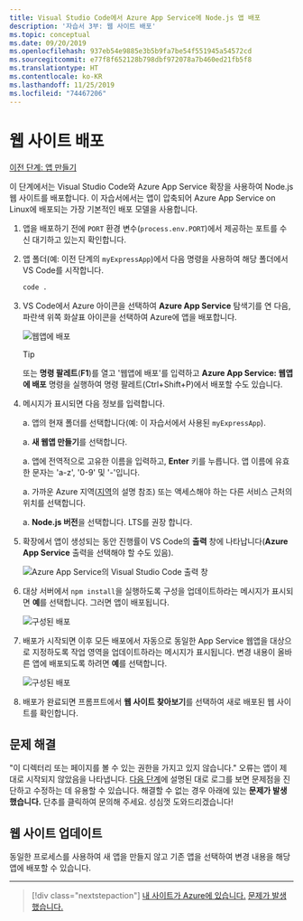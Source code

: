 ```yaml
---
title: Visual Studio Code에서 Azure App Service에 Node.js 앱 배포
description: '자습서 3부: 웹 사이트 배포'
ms.topic: conceptual
ms.date: 09/20/2019
ms.openlocfilehash: 937eb54e9885e3b5b9fa7be54f551945a54572cd
ms.sourcegitcommit: e77f8f652128b798dbf972078a7b460ed21fb5f8
ms.translationtype: HT
ms.contentlocale: ko-KR
ms.lasthandoff: 11/25/2019
ms.locfileid: "74467206"
---
```

# <a name="deploy-the-website"></a>웹 사이트 배포

[이전 단계: 앱 만들기](tutorial-vscode-azure-app-service-node-02.md)

이 단계에서는 Visual Studio Code와 Azure App Service 확장을 사용하여 Node.js 웹 사이트를 배포합니다. 이 자습서에서는 앱이 압축되어 Azure App Service on Linux에 배포되는 가장 기본적인 배포 모델을 사용합니다.

1. 앱을 배포하기 전에 `PORT` 환경 변수(`process.env.PORT`)에서 제공하는 포트를 수신 대기하고 있는지 확인합니다.

1. 앱 폴더(예: 이전 단계의 `myExpressApp`)에서 다음 명령을 사용하여 해당 폴더에서 VS Code를 시작합니다.

    ```bash
    code .
    ```

1. VS Code에서 Azure 아이콘을 선택하여 **Azure App Service** 탐색기를 연 다음, 파란색 위쪽 화살표 아이콘을 선택하여 Azure에 앱을 배포합니다.

    ![웹앱에 배포](media/deploy-azure/deploy.png)

    > [!TIP]
    > 또는 **명령 팔레트**(**F1**)를 열고 '웹앱에 배포'를 입력하고 **Azure App Service: 웹앱에 배포** 명령을 실행하여 명령 팔레트(Ctrl+Shift+P)에서 배포할 수도 있습니다.

1. 메시지가 표시되면 다음 정보를 입력합니다.

    a. 앱의 현재 폴더를 선택합니다(예: 이 자습서에서 사용된 `myExpressApp`).

    a. **새 웹앱 만들기**를 선택합니다.

    a. 앱에 전역적으로 고유한 이름을 입력하고, **Enter** 키를 누릅니다. 앱 이름에 유효한 문자는 'a-z', '0-9' 및 '-'입니다.

    a. 가까운 Azure 지역([지역](https://azure.microsoft.com/regions/)의 설명 참조) 또는 액세스해야 하는 다른 서비스 근처의 위치를 선택합니다.

    a. **Node.js 버전**을 선택합니다. LTS를 권장 합니다.

1. 확장에서 앱이 생성되는 동안 진행률이 VS Code의 **출력** 창에 나타납니다(**Azure App Service** 출력을 선택해야 할 수도 있음).

    ![Azure App Service의 Visual Studio Code 출력 창](media/deploy-azure/output-window.png)

1. 대상 서버에서 `npm install`을 실행하도록 구성을 업데이트하라는 메시지가 표시되면 **예**를 선택합니다. 그러면 앱이 배포됩니다.

    ![구성된 배포](media/deploy-azure/server-build.png)

1. 배포가 시작되면 이후 모든 배포에서 자동으로 동일한 App Service 웹앱을 대상으로 지정하도록 작업 영역을 업데이트하라는 메시지가 표시됩니다. 변경 내용이 올바른 앱에 배포되도록 하려면 **예**를 선택합니다.

    ![구성된 배포](media/deploy-azure/save-configuration.png)

1. 배포가 완료되면 프롬프트에서 **웹 사이트 찾아보기**를 선택하여 새로 배포된 웹 사이트를 확인합니다.

## <a name="troubleshooting"></a>문제 해결

"이 디렉터리 또는 페이지를 볼 수 있는 권한을 가지고 있지 않습니다." 오류는 앱이 제대로 시작되지 않았음을 나타냅니다. [다음 단계](tutorial-vscode-azure-app-service-node-04.md)에 설명된 대로 로그를 보면 문제점을 진단하고 수정하는 데 유용할 수 있습니다. 해결할 수 없는 경우 아래에 있는 **문제가 발생했습니다.** 단추를 클릭하여 문의해 주세요. 성심껏 도와드리겠습니다!

## <a name="updating-the-website"></a>웹 사이트 업데이트

동일한 프로세스를 사용하여 새 앱을 만들지 않고 기존 앱을 선택하여 변경 내용을 해당 앱에 배포할 수 있습니다.

----

> [!div class="nextstepaction"]
> [내 사이트가 Azure에 있습니다.](tutorial-vscode-azure-app-service-node-04.md) [문제가 발생했습니다.](https://www.research.net/r/PWZWZ52?tutorial=node-deployment-azureappservice&step=deploy-app)
